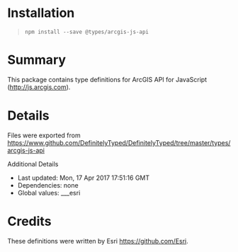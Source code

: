 # Installation
> `npm install --save @types/arcgis-js-api`

# Summary
This package contains type definitions for ArcGIS API for JavaScript (http://js.arcgis.com).

# Details
Files were exported from https://www.github.com/DefinitelyTyped/DefinitelyTyped/tree/master/types/arcgis-js-api

Additional Details
 * Last updated: Mon, 17 Apr 2017 17:51:16 GMT
 * Dependencies: none
 * Global values: ___esri

# Credits
These definitions were written by Esri <https://github.com/Esri>.
